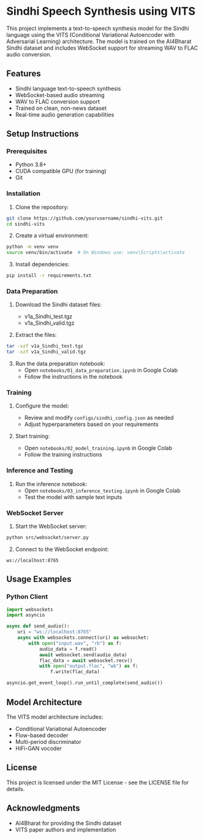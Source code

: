 # Sindhi Speech Synthesis using VITS

This project implements a text-to-speech synthesis model for the Sindhi language using the VITS (Conditional Variational Autoencoder with Adversarial Learning) architecture. The model is trained on the AI4Bharat Sindhi dataset and includes WebSocket support for streaming WAV to FLAC audio conversion.

## Features
- Sindhi language text-to-speech synthesis
- WebSocket-based audio streaming
- WAV to FLAC conversion support
- Trained on clean, non-news dataset
- Real-time audio generation capabilities

## Setup Instructions

### Prerequisites
- Python 3.8+
- CUDA compatible GPU (for training)
- Git

### Installation
1. Clone the repository:
```bash
git clone https://github.com/yourusername/sindhi-vits.git
cd sindhi-vits
```

2. Create a virtual environment:
```bash
python -m venv venv
source venv/bin/activate  # On Windows use: venv\Scripts\activate
```

3. Install dependencies:
```bash
pip install -r requirements.txt
```

### Data Preparation
1. Download the Sindhi dataset files:
   - v1a_Sindhi_test.tgz
   - v1a_Sindhi_valid.tgz

2. Extract the files:
```bash
tar -xzf v1a_Sindhi_test.tgz
tar -xzf v1a_Sindhi_valid.tgz
```

3. Run the data preparation notebook:
   - Open `notebooks/01_data_preparation.ipynb` in Google Colab
   - Follow the instructions in the notebook

### Training
1. Configure the model:
   - Review and modify `configs/sindhi_config.json` as needed
   - Adjust hyperparameters based on your requirements

2. Start training:
   - Open `notebooks/02_model_training.ipynb` in Google Colab
   - Follow the training instructions

### Inference and Testing
1. Run the inference notebook:
   - Open `notebooks/03_inference_testing.ipynb` in Google Colab
   - Test the model with sample text inputs

### WebSocket Server
1. Start the WebSocket server:
```bash
python src/websocket/server.py
```

2. Connect to the WebSocket endpoint:
```
ws://localhost:8765
```

## Usage Examples

### Python Client
```python
import websockets
import asyncio

async def send_audio():
    uri = "ws://localhost:8765"
    async with websockets.connect(uri) as websocket:
        with open("input.wav", "rb") as f:
            audio_data = f.read()
            await websocket.send(audio_data)
            flac_data = await websocket.recv()
            with open("output.flac", "wb") as f:
                f.write(flac_data)

asyncio.get_event_loop().run_until_complete(send_audio())
```

## Model Architecture
The VITS model architecture includes:
- Conditional Variational Autoencoder
- Flow-based decoder
- Multi-period discriminator
- HiFi-GAN vocoder

## License
This project is licensed under the MIT License - see the LICENSE file for details.

## Acknowledgments
- AI4Bharat for providing the Sindhi dataset
- VITS paper authors and implementation